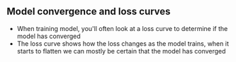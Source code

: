 ## Model convergence and loss curves
- When training model, you'll often look at a loss curve to determine if the model has converged
- The loss curve shows how the loss changes as the model trains, when it starts to flatten we can mostly be certain that the model has converged